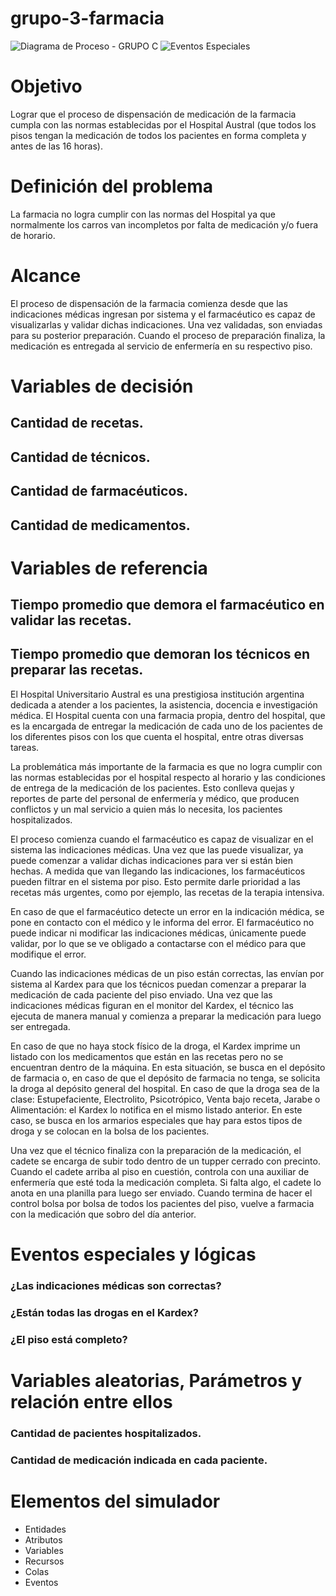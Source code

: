 # grupo-3-farmacia

![Diagrama de Proceso - GRUPO C](https://user-images.githubusercontent.com/60818032/162754430-61ad010a-6fdd-4943-a01d-1d0c4c6c2afd.png)
![Eventos Especiales](https://user-images.githubusercontent.com/60818032/162754443-8003d698-326a-4c3a-9549-bfdfce445135.png)



# Objetivo
Lograr que el proceso de dispensación de medicación de la farmacia cumpla con las normas establecidas por el Hospital Austral (que todos los pisos tengan la medicación de todos los pacientes en forma completa y antes de las 16 horas).

# Definición del problema
La farmacia no logra cumplir con las normas del Hospital ya que normalmente los carros van incompletos por falta de medicación y/o fuera de horario.  

# Alcance
El proceso de dispensación de la farmacia comienza desde que las indicaciones médicas ingresan por sistema y el farmacéutico es capaz de visualizarlas y validar dichas indicaciones. Una vez validadas, son enviadas para su posterior preparación. Cuando el proceso de preparación finaliza, la medicación es entregada al servicio de enfermería en su respectivo piso.

# Variables de decisión
## Cantidad de recetas.
## Cantidad de técnicos.
## Cantidad de farmacéuticos.
## Cantidad de medicamentos.


# Variables de referencia
## Tiempo promedio que demora el farmacéutico en validar las recetas.
## Tiempo promedio que demoran los técnicos en preparar las recetas.



El Hospital Universitario Austral es una prestigiosa institución argentina dedicada a atender a los pacientes, la asistencia, docencia e investigación médica. El Hospital cuenta con una farmacia propia, dentro del hospital, que es la encargada de entregar la medicación de cada uno de los pacientes de los diferentes pisos con los que cuenta el hospital, entre otras diversas tareas.

La problemática más importante de la farmacia es que no logra cumplir con las normas establecidas por el hospital respecto al horario y las condiciones de entrega de la medicación de los pacientes. Esto conlleva quejas y reportes de parte del personal de enfermería y médico, que producen conflictos y un mal servicio a quien más lo necesita, los pacientes hospitalizados.

El proceso comienza cuando el farmacéutico es capaz de visualizar en el sistema las indicaciones médicas. Una vez que las puede visualizar, ya puede comenzar a validar dichas indicaciones para ver si están bien hechas. A medida que van llegando las indicaciones, los farmacéuticos pueden filtrar en el sistema por piso. Esto permite darle prioridad a las recetas más urgentes, como por ejemplo, las recetas de la terapia intensiva. 

En caso de que el farmacéutico detecte un error en la indicación médica, se pone en contacto con el médico y le informa del error. El farmacéutico no puede indicar ni modificar las indicaciones médicas, únicamente puede validar, por lo que se ve obligado a contactarse con el médico para que modifique el error.

Cuando las indicaciones médicas de un piso están correctas, las envían por sistema al Kardex para que los técnicos puedan comenzar a preparar la medicación de cada paciente del piso enviado. Una vez que las indicaciones médicas figuran en el monitor del Kardex, el técnico las ejecuta de manera manual y comienza a preparar la medicación para luego ser entregada. 

En caso de que no haya stock físico de la droga, el Kardex imprime un listado con los medicamentos que están en las recetas pero no se encuentran dentro de la máquina. En esta situación, se busca en el depósito de farmacia o, en caso de que el depósito de farmacia no tenga,  se solicita la droga al depósito general del hospital. 
En caso de que la droga sea de la clase: Estupefaciente, Electrolito, Psicotrópico, Venta bajo receta, Jarabe o Alimentación: el Kardex lo notifica en el mismo listado anterior. En este caso, se busca en los armarios especiales que hay para estos tipos de droga y se colocan en la bolsa de los pacientes.





Una vez que el técnico finaliza con la preparación de la medicación, el cadete se encarga de subir todo dentro de un tupper cerrado con precinto. Cuando el cadete arriba al piso en cuestión, controla con una auxiliar de enfermería que esté toda la medicación completa. Si falta algo, el cadete lo anota en una planilla para luego ser enviado. Cuando termina de hacer el control bolsa por bolsa de todos los pacientes del piso, vuelve a farmacia con la medicación que sobro del día anterior.



# Eventos especiales  y lógicas
### ¿Las indicaciones médicas son correctas?
### ¿Están todas las drogas en el Kardex?
### ¿El piso está completo?


# Variables aleatorias, Parámetros y relación entre ellos
### Cantidad de pacientes hospitalizados.
### Cantidad de medicación indicada en cada paciente.

# Elementos del simulador
- Entidades
- Atributos
- Variables
- Recursos
- Colas
- Eventos
